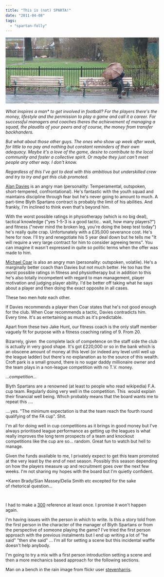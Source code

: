 ```yaml
---
title: "This is (not) SPARTA!"
date: "2011-04-08"
tags: 
  - "spartan-folly"
---
```


[![](images/rain_bench_web.jpg "rain_bench_web")](http://spurious-logic.net/this-is-not-sparta)

_What inspires a man\* to get involved in football? For the players there's the money, lifestyle and the permission to play a game and call it a career. For successful managers and coaches theres the achievement of managing a squad, the plaudits of your peers and of course, the money from transfer backhanders._

_But what about those other guys. The ones who show up week after week, for little to no pay and nothing but constant reminders of their own adequacy. Maybe it's a love of the game, desire to contribute to the local community and foster a collective spirit. Or maybe they just can't meet people any other way. I don't know._

_Regardless of this I've got to deal with this ambitious but underskilled crew and try to try and get this club promoted._

[Alan Davies](http://spurious-logic.net/wp-content/uploads/2011/01/Alan_Davis001.jpg) is an angry man (personality: Temperamental, outspoken, short-tempered, confrontational). He's fantastic with the youth squad and maintains discipline through fear but he's never going to amount to much. A part-time Blyth Spartans contract is probably the limit of his abilities. And frankly, I'm inclined to think even that's beyond him.

With the worst possible ratings in physiotherapy (which is no big deal), tactical knowledge ("yes 1-5-3 is a good tactic.. wait, how many players?") and fitness ("never mind the broken leg, you're doing the beep test today") he's really quite crap. Unfortunately with a £35,000 severance cost. He's here for now. I'll try and renegotiate his 5 year deal down but he tells me "It will require a very large contract for him to consider agreeing terms". You can imagine it wasn't expressed in quite so politic terms when the offer was made to him.

[Michael Coar](http://spurious-logic.net/wp-content/uploads/2011/01/michael_coar001.jpg) is also an angry man (personality: outspoken, volatile). He's a marginally better coach than Davies but not much better. He too has the worst possible ratings in fitness and physiotherapy but in addition to this he's also totally incompetent with regard to man management, player motivation and judging player ability. I'd be better off taking what he says about a player and then doing the exact opposite in all cases.

These two men _hate_ each other.

If Davies recommends a player then Coar states that he's not good enough for the club. When Coar recommends a tactic, Davies contradicts him. Every time. It's as entertaining as much as it's predictable.

Apart from these two Jake Hunt, our fitness coach is the only staff member vaguely fit for purpose with a fitness coaching rating of 9. From 20.

Bizarrely, given  the complete lack of competence on the staff side the club is actually in very good shape. It's got £220,000 or so in the bank which is an obscene amount of money at this level (or indeed any level until well up the league ladder) but there's no explanation as to the source of this wealth. Croft park is a small ground, there is no sugar daddy millionaire owner and the team plays in a non-league competition with no T.V. money.

_...competition..._

Blyth Spartans are a renowned (at least to people who read wikipedia) F.A. cup team. Regularly doing very well in the competition. This  would explain their financial well being. Which probably means that the board wants me to repeat this ....

....yes. "The minimum expectation is that the team reach the fourth round qualifying of the FA cup". Shit.

I'm all for doing well in cup competitions as it brings in good money but I've always prioritised league performance as getting up the leagues is what really improves the long term prospects of a team and knockout competitions like the cup are so... random. Great fun to watch but hell to manage.

Given the funds available to me, I privately expect to get this team promoted at the very least by the end of next season. Possibly this season depending on how the players measure up and recruitment goes over the next few weeks. I'm not sharing my hopes with the board but I'm quietly confident.

\*Karen Brady/Sian Massey/Delia Smith etc excepted for the sake of rhetorical question...

 

I had to make a [300](http://www.imdb.com/title/tt0416449/) reference at least once. I promise it won't happen again. 

I'm having issues with the person in which to write. Is this a story told from the first person in the character of the manager of Blyth Spartans or from the perspective of someone playing the game? I've tried the first person approach with the previous instalments but I end up writing a lot of "he said" "then she said" ... I'm all for setting a scene but this incidental waffle doesn't help anybody.

I'm going to try a mix with a first person introduction setting a scene and then a more mechanics based approach for the following sections.

Man on a bench in the rain image from flickr user [stevenharris](http://www.flickr.com/photos/stevenharris/).

